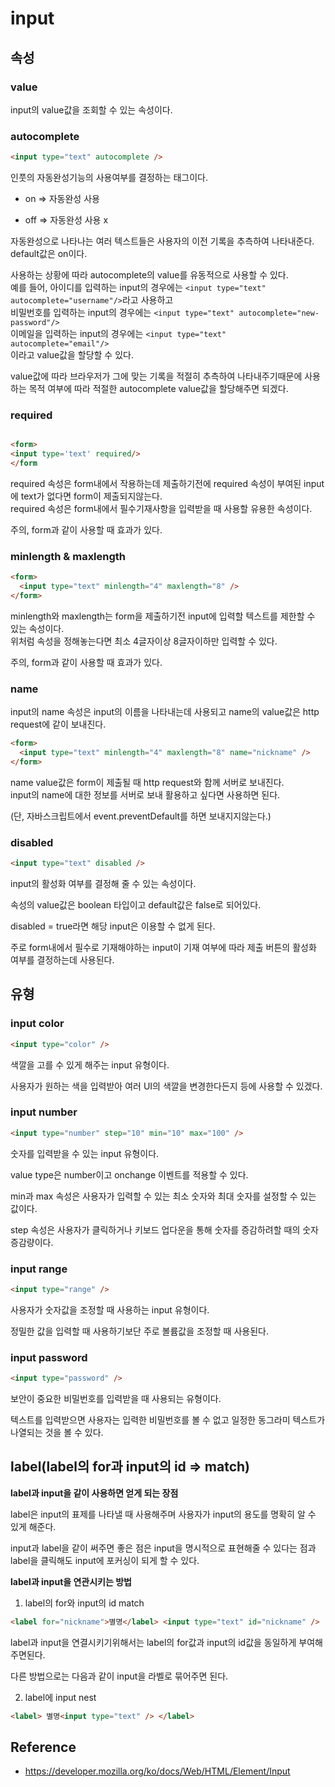 # input

## 속성

### value

input의 value값을 조회할 수 있는 속성이다.

### autocomplete

```html
<input type="text" autocomplete />
```

인풋의 자동완성기능의 사용여부를 결정하는 태그이다.

- on => 자동완성 사용

- off => 자동완성 사용 x

자동완성으로 나타나는 여러 텍스트들은 사용자의 이전 기록을 추측하여 나타내준다.  
default값은 on이다.

사용하는 상황에 따라 autocomplete의 value를 유동적으로 사용할 수 있다.  
예를 들어, 아이디를 입력하는 input의 경우에는 `<input type="text" autocomplete="username"/>`라고 사용하고  
비밀번호를 입력하는 input의 경우에는 `<input type="text" autocomplete="new-password"/>`  
이메일을 입력하는 input의 경우에는 `<input type="text" autocomplete="email"/>`  
이라고 value값을 할당할 수 있다.

value값에 따라 브라우저가 그에 맞는 기록을 적절히 추측하여 나타내주기때문에 사용하는 목적 여부에 따라 적절한 autocomplete value값을 할당해주면 되겠다.

### required

```html

<form>
<input type='text' required/>
</form
```

required 속성은 form내에서 작용하는데 제출하기전에 required 속성이 부여된 input에 text가 없다면 form이 제출되지않는다.  
required 속성은 form내에서 필수기재사항을 입력받을 때 사용할 유용한 속성이다.

주의, form과 같이 사용할 때 효과가 있다.

### minlength & maxlength

```html
<form>
  <input type="text" minlength="4" maxlength="8" />
</form>
```

minlength와 maxlength는 form을 제출하기전 input에 입력할 텍스트를 제한할 수 있는 속성이다.  
위처럼 속성을 정해놓는다면 최소 4글자이상 8글자이하만 입력할 수 있다.

주의, form과 같이 사용할 때 효과가 있다.

### name

input의 name 속성은 input의 이름을 나타내는데 사용되고 name의 value값은 http request에 같이 보내진다.

```html
<form>
  <input type="text" minlength="4" maxlength="8" name="nickname" />
</form>
```

name value값은 form이 제출될 때 http request와 함께 서버로 보내진다.  
input의 name에 대한 정보를 서버로 보내 활용하고 싶다면 사용하면 된다.

(단, 자바스크립트에서 event.preventDefault를 하면 보내지지않는다.)

### disabled

```html
<input type="text" disabled />
```

input의 활성화 여부를 결정해 줄 수 있는 속성이다.

속성의 value값은 boolean 타입이고 default값은 false로 되어있다.

disabled = true라면 해당 input은 이용할 수 없게 된다.

주로 form내에서 필수로 기재해야하는 input이 기재 여부에 따라 제출 버튼의 활성화 여부를 결정하는데 사용된다.

## 유형

### input color

```html
<input type="color" />
```

색깔을 고를 수 있게 해주는 input 유형이다.

사용자가 원하는 색을 입력받아 여러 UI의 색깔을 변경한다든지 등에 사용할 수 있겠다.

### input number

```html
<input type="number" step="10" min="10" max="100" />
```

숫자를 입력받을 수 있는 input 유형이다.

value type은 number이고 onchange 이벤트를 적용할 수 있다.

min과 max 속성은 사용자가 입력할 수 있는 최소 숫자와 최대 숫자를 설정할 수 있는 값이다.

step 속성은 사용자가 클릭하거나 키보드 업다운을 통해 숫자를 증감하려할 때의 숫자 증감량이다.

### input range

```html
<input type="range" />
```

사용자가 숫자값을 조정할 때 사용하는 input 유형이다.

정밀한 값을 입력할 때 사용하기보단 주로 볼륨값을 조정할 때 사용된다.

### input password

```html
<input type="password" />
```

보안이 중요한 비밀번호를 입력받을 때 사용되는 유형이다.

텍스트를 입력받으면 사용자는 입력한 비밀번호를 볼 수 없고 일정한 동그라미 텍스트가 나열되는 것을 볼 수 있다.

## label(label의 for과 input의 id => match)

**label과 input을 같이 사용하면 얻게 되는 장점**

label은 input의 표제를 나타낼 때 사용해주며 사용자가 input의 용도를 명확히 알 수 있게 해준다.

input과 label을 같이 써주면 좋은 점은 input을 명시적으로 표현해줄 수 있다는 점과 label을 클릭해도 input에 포커싱이 되게 할 수 있다.

**label과 input을 연관시키는 방법**

1. label의 for와 input의 id match

```html
<label for="nickname">별명</label> <input type="text" id="nickname" />
```

label과 input을 연결시키기위해서는 label의 for값과 input의 id값을 동일하게 부여해주면된다.

다른 방법으로는 다음과 같이 input을 라벨로 묶어주면 된다.

2. label에 input nest

```html
<label> 별명<input type="text" /> </label>
```

## Reference

- https://developer.mozilla.org/ko/docs/Web/HTML/Element/Input
